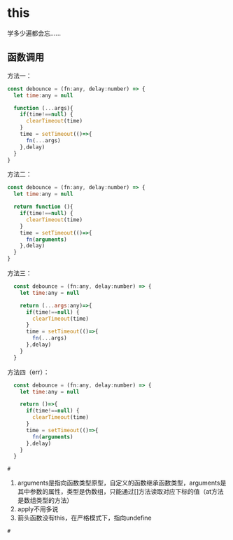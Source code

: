 # this

学多少遍都会忘......



## 函数调用

方法一：

```js
const debounce = (fn:any, delay:number) => {
  let time:any = null

  function (...args){
    if(time!==null) {
      clearTimeout(time)
    }
    time = setTimeout(()=>{
      fn(...args)
    },delay)
  }
}
```
方法二：

```js
const debounce = (fn:any, delay:number) => {
  let time:any = null

  return function (){
    if(time!==null) {
      clearTimeout(time)
    }
    time = setTimeout(()=>{
      fn(arguments)
    },delay)
  }
}
```
方法三：

```js
  const debounce = (fn:any, delay:number) => {
    let time:any = null

    return (...args:any)=>{
      if(time!==null) {
        clearTimeout(time)
      }
      time = setTimeout(()=>{
        fn(...args)
      },delay)
    }
  }
```
方法四（err）：


```js
  const debounce = (fn:any, delay:number) => {
    let time:any = null

    return ()=>{
      if(time!==null) {
        clearTimeout(time)
      }
      time = setTimeout(()=>{
        fn(arguments)
      },delay)
    }
  }
```



`#`

1. arguments是指向函数类型原型，自定义的函数继承函数类型，arguments是其中参数的属性，类型是伪数组，只能通过[]方法读取对应下标的值（at方法是数组类型的方法）
2. apply不用多说
3. 箭头函数没有this，在严格模式下，指向undefine

`#`
